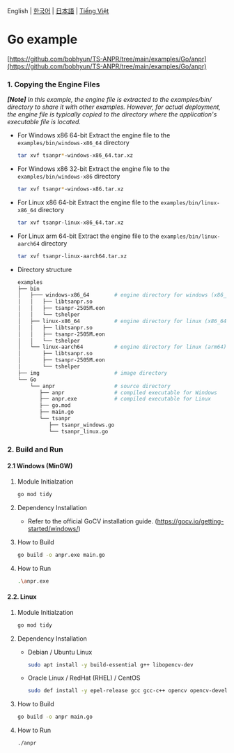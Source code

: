 English | [한국어](doc.i18n/ko-KR/) | [日本語](doc.i18n/ja-JP/) | [Tiếng Việt](doc.i18n/vi-VN/)

# Go example

[https://github.com/bobhyun/TS-ANPR/tree/main/examples/Go/anpr](https://github.com/bobhyun/TS-ANPR/tree/main/examples/Go/anpr)

### 1. Copying the Engine Files

_**[Note]** In this example, the engine file is extracted to the examples/bin/ directory to share it with other examples. However, for actual deployment, the engine file is typically copied to the directory where the application's executable file is located._

- For Windows x86 64-bit
  Extract the engine file to the `examples/bin/windows-x86_64` directory
  ```sh
  tar xvf tsanpr*-windows-x86_64.tar.xz
  ```
- For Windows x86 32-bit
  Extract the engine file to the `examples/bin/windows-x86` directory
  ```sh
  tar xvf tsanpr*-windows-x86.tar.xz
  ```
- For Linux x86 64-bit
  Extract the engine file to the `examples/bin/linux-x86_64` directory
  ```sh
  tar xvf tsanpr-linux-x86_64.tar.xz
  ```
- For Linux arm 64-bit
  Extract the engine file to the `examples/bin/linux-aarch64` directory
  ```sh
  tar xvf tsanpr-linux-aarch64.tar.xz
  ```
- Directory structure
  ```sh
  examples
  ├── bin
  │   ├─── windows-x86_64        # engine directory for windows (x86_64)
  │   │   ├── libtsanpr.so
  │   │   ├── tsanpr-2505M.eon
  │   │   └── tshelper
  │   ├── linux-x86_64           # engine directory for linux (x86_64)
  │   │   ├── libtsanpr.so
  │   │   ├── tsanpr-2505M.eon
  │   │   └── tshelper
  │   └── linux-aarch64          # engine directory for linux (arm64)
  │       ├── libtsanpr.so
  │       ├── tsanpr-2505M.eon
  │       └── tshelper
  ├── img                        # image directory
  └── Go
      └── anpr                   # source directory
         ├── anpr                # compiled executable for Windows
         ├── anpr.exe            # compiled executable for Linux
         ├── go.mod
         ├── main.go
         └── tsanpr
            ├── tsanpr_windows.go
            └── tsanpr_linux.go
  ```

### 2. Build and Run

#### 2.1 Windows (MinGW)

1. Module Initialzation

   ```sh
   go mod tidy
   ```

2. Dependency Installation

   - Refer to the official GoCV installation guide. (https://gocv.io/getting-started/windows/)

3. How to Build

   ```sh
   go build -o anpr.exe main.go
   ```

4. How to Run

   ```sh
   .\anpr.exe
   ```

#### 2.2. Linux

1. Module Initialzation

   ```sh
   go mod tidy
   ```

2. Dependency Installation

   - Debian / Ubuntu Linux

     ```sh
     sudo apt install -y build-essential g++ libopencv-dev
     ```

   - Oracle Linux / RedHat (RHEL) / CentOS

     ```sh
     sudo def install -y epel-release gcc gcc-c++ opencv opencv-devel
     ```

3. How to Build

   ```sh
   go build -o anpr main.go
   ```

4. How to Run

   ```sh
   ./anpr
   ```
